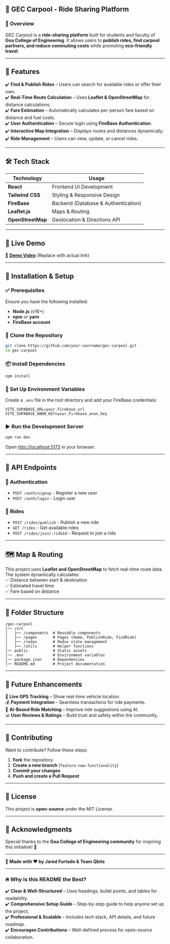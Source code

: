 ## 🚗 GEC Carpool - Ride Sharing Platform  

### 📌 Overview  
GEC Carpool is a **ride-sharing platform** built for students and faculty of **Goa College of Engineering**. It allows users to **publish rides, find carpool partners, and reduce commuting costs** while promoting **eco-friendly travel**.  

---

## 🎯 Features  
✔️ **Find & Publish Rides** – Users can search for available rides or offer their own.  
✔️ **Real-Time Route Calculation** – Uses **Leaflet & OpenStreetMap** for distance calculations.  
✔️ **Fare Estimation** – Automatically calculates per-person fare based on distance and fuel costs.  
✔️ **User Authentication** – Secure login using **FireBase Authentication**.  
✔️ **Interactive Map Integration** – Displays routes and distances dynamically.  
✔️ **Ride Management** – Users can view, update, or cancel rides.  

---

## 🛠️ Tech Stack  
| **Technology**   | **Usage**  |
|-----------------|------------|
| **React**       | Frontend UI Development |
| **Tailwind CSS** | Styling & Responsive Design |
| **FireBase**    | Backend (Database & Authentication) |
| **Leaflet.js**  | Maps & Routing |
| **OpenStreetMap** | Geolocation & Directions API |

---

## 🎥 Live Demo  
🔗 **[Demo Video](#)** (Replace with actual link)  

---

## 🔧 Installation & Setup  

### ✅ Prerequisites  
Ensure you have the following installed:  
- **Node.js** (v16+)  
- **npm** or **yarn**  
- **FireBase account**  

### 🔽 Clone the Repository  
```bash
git clone https://github.com/your-username/gec-carpool.git
cd gec-carpool
```

### 📦 Install Dependencies  
```bash
npm install
```

### 🔑 Set Up Environment Variables  
Create a `.env` file in the root directory and add your FireBase credentials:  
```env
VITE_SUPABASE_URL=your_Firebase_url
VITE_SUPABASE_ANON_KEY=your_Firebase_anon_key
```

### ▶️ Run the Development Server  
```bash
npm run dev
```
Open [http://localhost:5173](http://localhost:5173) in your browser.

---

## 📜 API Endpoints  

### 🔹 **Authentication**  
- `POST /auth/signup` - Register a new user  
- `POST /auth/login` - Login user  

### 🔹 **Rides**  
- `POST /rides/publish` - Publish a new ride  
- `GET /rides` - Get available rides  
- `POST /rides/join/:rideId` - Request to join a ride  

---

## 🗺️ Map & Routing  
This project uses **Leaflet and OpenStreetMap** to fetch real-time route data. The system dynamically calculates:  
✅ Distance between start & destination  
✅ Estimated travel time  
✅ Fare based on distance  

---

## 📌 Folder Structure  
```
/gec-carpool
│── /src
│   ├── /components  # Reusable components
│   ├── /pages       # Pages (Home, PublishRide, FindRide)
│   ├── /redux       # Redux state management
│   ├── /utils       # Helper functions
│── public           # Static assets
│── .env             # Environment variables
│── package.json     # Dependencies
│── README.md        # Project documentation
```

---

## 📌 Future Enhancements  
🚀 **Live GPS Tracking** – Show real-time vehicle location.  
💰 **Payment Integration** – Seamless transactions for ride payments.  
🤖 **AI-Based Ride Matching** – Improve ride suggestions using AI.  
📊 **User Reviews & Ratings** – Build trust and safety within the community.  

---

## 🤝 Contributing  
Want to contribute? Follow these steps:  
1. **Fork** the repository  
2. **Create a new branch** (`feature-new-functionality`)  
3. **Commit your changes**  
4. **Push and create a Pull Request**  

---

## 📜 License  
This project is **open-source** under the MIT License.  

---

## 🌟 Acknowledgments  
Special thanks to the **Goa College of Engineering community** for inspiring this initiative! 🚀  

---

🚀 **Made with ❤️ by Jared Furtado & Team Qbits**  

---

### 🔥 Why is this README the Best?  
✔️ **Clear & Well-Structured** – Uses headings, bullet points, and tables for readability.  
✔️ **Comprehensive Setup Guide** – Step-by-step guide to help anyone set up the project.  
✔️ **Professional & Scalable** – Includes tech stack, API details, and future roadmap.  
✔️ **Encourages Contributions** – Well-defined process for open-source collaboration.  
